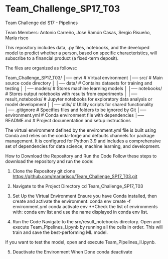 # Team_Challenge_SP17_T03
Team Challenge del S17 - Pipelines

Team Members: Antonio Carreño, Jose Ramón Casas, Sergio Risueño, María risco

This repository includes data, .py files, notebooks, and the developed model to predict whether a person, based on specific characteristics, will subscribe to a financial product (a fixed-term deposit).

The files are organized as follows::

Team_Challenge_SP17_T03/
│── env/                    # Virtual environment 
│── src/                    # Main source code directory
│   │── data/               # Contains datasets for training and testing
│   │── models/             # Stores machine learning models
│   │── notebooks/          # Stores output notebooks with results from experiments
│   │── result_notebooks/   # Jupyter notebooks for exploratory data analysis or model development
│   │── utils/              # Utility scripts for shared functionality
│── .gitignore              # Specifies files and folders to be ignored by Git
│── environment.yml         # Conda environment file with dependencies
│── README.md               # Project documentation and setup instructions


The virtual environment defined by the environment.yml file is built using Conda and relies on the conda-forge and defaults channels for package management. It is configured for Python 3.9 and includes a comprehensive set of dependencies for data science, machine learning, and development.

How to Download the Repository and Run the Code
Follow these steps to download the repository and run the code:

1. Clone the Repository
git clone https://github.com/mariarisco/Team_Challenge_SP17_T03.git

2. Navigate to the Project Directory
cd Team_Challenge_SP17_T03

3. Set Up the Virtual Environment
Ensure you have Conda installed, then create and activate the environment:
conda env create -f environment.yml
conda activate env **Check the list of environments with: conda env list and use the name displayed in conda env list.

4. Run the Code
Navigate to the src/result_notebooks directory.
Open and execute Team_Pipelines_I.ipynb by running all the cells in order. This will train and save the best-performing ML model.

If you want to test the model, open and execute Team_Pipelines_II.ipynb.

5. Deactivate the Environment When Done
conda deactivate


